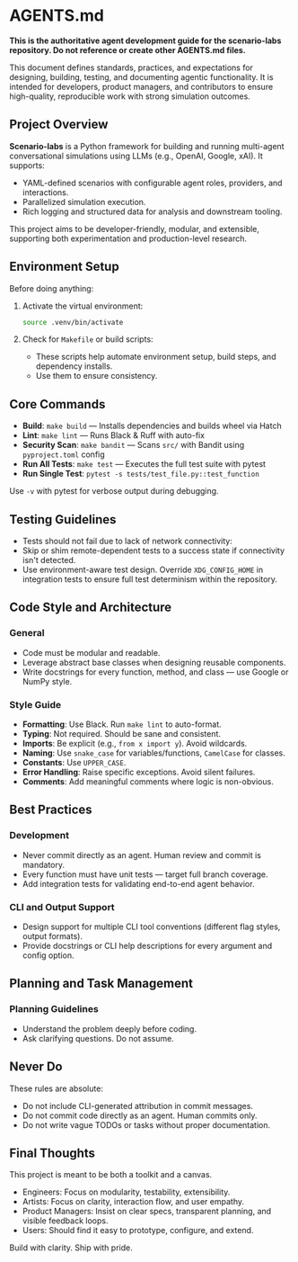 # AGENTS.md

**This is the authoritative agent development guide for the scenario-labs repository. Do not reference or create other AGENTS.md files.**

This document defines standards, practices, and expectations for designing, building, testing, and documenting agentic functionality. It is intended for developers, product managers, and contributors to ensure high-quality, reproducible work with strong simulation outcomes.


## Project Overview
**Scenario-labs** is a Python framework for building and running multi-agent conversational simulations using LLMs (e.g., OpenAI, Google, xAI). It supports:

* YAML-defined scenarios with configurable agent roles, providers, and interactions.
* Parallelized simulation execution.
* Rich logging and structured data for analysis and downstream tooling.

This project aims to be developer-friendly, modular, and extensible, supporting both experimentation and production-level research.


## Environment Setup
Before doing anything:

1. Activate the virtual environment:

   ```bash
   source .venv/bin/activate
   ```
2. Check for `Makefile` or build scripts:

   * These scripts help automate environment setup, build steps, and dependency installs.
   * Use them to ensure consistency.


## Core Commands
* **Build**: `make build` — Installs dependencies and builds wheel via Hatch
* **Lint**: `make lint` — Runs Black & Ruff with auto-fix
* **Security Scan**: `make bandit` — Scans `src/` with Bandit using `pyproject.toml` config
* **Run All Tests**: `make test` — Executes the full test suite with pytest
* **Run Single Test**: `pytest -s tests/test_file.py::test_function`

Use `-v` with pytest for verbose output during debugging.


## Testing Guidelines
* Tests should not fail due to lack of network connectivity:
* Skip or shim remote-dependent tests to a success state if connectivity isn't detected.
* Use environment-aware test design. Override `XDG_CONFIG_HOME` in integration tests to ensure full test determinism within the repository.

## Code Style and Architecture
### General
* Code must be modular and readable.
* Leverage abstract base classes when designing reusable components.
* Write docstrings for every function, method, and class — use Google or NumPy style.

### Style Guide
* **Formatting**: Use Black. Run `make lint` to auto-format.
* **Typing**: Not required. Should be sane and consistent.
* **Imports**: Be explicit (e.g., `from x import y`). Avoid wildcards.
* **Naming**: Use `snake_case` for variables/functions, `CamelCase` for classes.
* **Constants**: Use `UPPER_CASE`.
* **Error Handling**: Raise specific exceptions. Avoid silent failures.
* **Comments**: Add meaningful comments where logic is non-obvious.

## Best Practices
### Development
* Never commit directly as an agent. Human review and commit is mandatory.
* Every function must have unit tests — target full branch coverage.
* Add integration tests for validating end-to-end agent behavior.

### CLI and Output Support
* Design support for multiple CLI tool conventions (different flag styles, output formats).
* Provide docstrings or CLI help descriptions for every argument and config option.


## Planning and Task Management
### Planning Guidelines
* Understand the problem deeply before coding.
* Ask clarifying questions. Do not assume.


## Never Do
These rules are absolute:

* Do not include CLI-generated attribution in commit messages.
* Do not commit code directly as an agent. Human commits only.
* Do not write vague TODOs or tasks without proper documentation.


## Final Thoughts
This project is meant to be both a toolkit and a canvas.

* Engineers: Focus on modularity, testability, extensibility.
* Artists: Focus on clarity, interaction flow, and user empathy.
* Product Managers: Insist on clear specs, transparent planning, and visible feedback loops.
* Users: Should find it easy to prototype, configure, and extend.


Build with clarity. Ship with pride.

